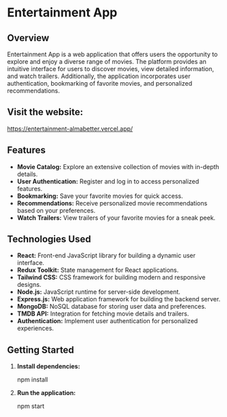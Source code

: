 # Entertainment App

## Overview

Entertainment App is a web application that offers users the opportunity to explore and enjoy a diverse range of movies. The platform provides an intuitive interface for users to discover movies, view detailed information, and watch trailers. Additionally, the application incorporates user authentication, bookmarking of favorite movies, and personalized recommendations.

## Visit the website:
   https://entertainment-almabetter.vercel.app/

## Features

- **Movie Catalog:** Explore an extensive collection of movies with in-depth details.
- **User Authentication:** Register and log in to access personalized features.
- **Bookmarking:** Save your favorite movies for quick access.
- **Recommendations:** Receive personalized movie recommendations based on your preferences.
- **Watch Trailers:** View trailers of your favorite movies for a sneak peek.

## Technologies Used

- **React:** Front-end JavaScript library for building a dynamic user interface.
- **Redux Toolkit:** State management for React applications.
- **Tailwind CSS:** CSS framework for building modern and responsive designs.
- **Node.js:** JavaScript runtime for server-side development.
- **Express.js:** Web application framework for building the backend server.
- **MongoDB:** NoSQL database for storing user data and preferences.
- **TMDB API:** Integration for fetching movie details and trailers.
- **Authentication:** Implement user authentication for personalized experiences.

## Getting Started

1. **Install dependencies:**
   
   npm install

2. **Run the application:**
   
   npm start
